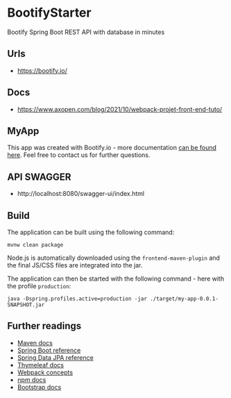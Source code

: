 # BootifyStarter
Bootify   Spring Boot REST API with database in minutes

## Urls
- https://bootify.io/

##  Docs
- https://www.axopen.com/blog/2021/10/webpack-projet-front-end-tuto/

## MyApp

This app was created with Bootify.io - more documentation [can be found here](https://bootify.io/docs/). Feel free to contact us for further questions.

## API  SWAGGER
- http://localhost:8080/swagger-ui/index.html

## Build

The application can be built using the following command:

```
mvnw clean package
```

Node.js is automatically downloaded using the `frontend-maven-plugin` and the final JS/CSS files are integrated into the jar.

The application can then be started with the following command - here with the profile `production`:

```
java -Dspring.profiles.active=production -jar ./target/my-app-0.0.1-SNAPSHOT.jar
```

## Further readings

* [Maven docs](https://maven.apache.org/guides/index.html)  
* [Spring Boot reference](https://docs.spring.io/spring-boot/docs/current/reference/htmlsingle/)  
* [Spring Data JPA reference](https://docs.spring.io/spring-data/jpa/docs/current/reference/html/)  
* [Thymeleaf docs](https://www.thymeleaf.org/documentation.html)  
* [Webpack concepts](https://webpack.js.org/concepts/)  
* [npm docs](https://docs.npmjs.com/)  
* [Bootstrap docs](https://getbootstrap.com/docs/5.2/getting-started/introduction/)  
